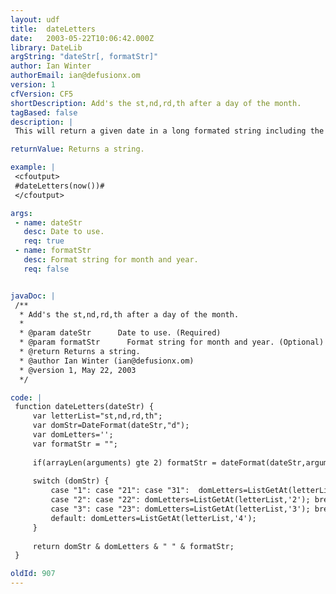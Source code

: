```yaml
---
layout: udf
title:  dateLetters
date:   2003-05-22T10:06:42.000Z
library: DateLib
argString: "dateStr[, formatStr]"
author: Ian Winter
authorEmail: ian@defusionx.om
version: 1
cfVersion: CF5
shortDescription: Add's the st,nd,rd,th after a day of the month.
tagBased: false
description: |
 This will return a given date in a long formated string including the optional letters ie 1st,2nd,3rd,4th etc.

returnValue: Returns a string.

example: |
 <cfoutput>
 #dateLetters(now())#
 </cfoutput>

args:
 - name: dateStr
   desc: Date to use.
   req: true
 - name: formatStr
   desc: Format string for month and year.
   req: false


javaDoc: |
 /**
  * Add's the st,nd,rd,th after a day of the month.
  * 
  * @param dateStr      Date to use. (Required)
  * @param formatStr      Format string for month and year. (Optional)
  * @return Returns a string. 
  * @author Ian Winter (ian@defusionx.om) 
  * @version 1, May 22, 2003 
  */

code: |
 function dateLetters(dateStr) {
     var letterList="st,nd,rd,th";
     var domStr=DateFormat(dateStr,"d");
     var domLetters='';
     var formatStr = "";
 
     if(arrayLen(arguments) gte 2) formatStr = dateFormat(dateStr,arguments[2]);
 
     switch (domStr) {
         case "1": case "21": case "31":  domLetters=ListGetAt(letterList,'1'); break;
         case "2": case "22": domLetters=ListGetAt(letterList,'2'); break;
         case "3": case "23": domLetters=ListGetAt(letterList,'3'); break;
         default: domLetters=ListGetAt(letterList,'4');
     }
 
     return domStr & domLetters & " " & formatStr;
 }

oldId: 907
---
```


